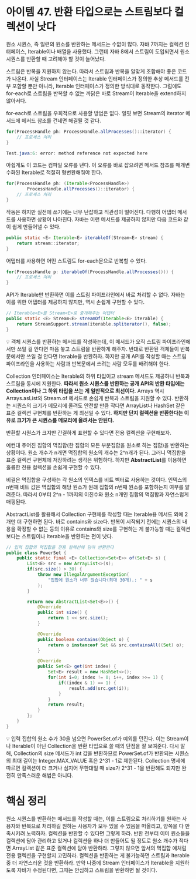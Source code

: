 # 아이템 47. 반환 타입으로는 스트림보다 컬렉션이 낫다

원소 시퀀스, 즉 일련의 원소를 반환하는 메서드는 수없이 많다. 자바 7까지는 컬렉션 인터페이스, Iterable이나 배열을 사용했다. 그런데 자바 8에서 스트림이 도입되면서 원소 시퀀스를 반환할 때 고려해야 할 것이 늘어났다.

스트림은 반복을 지원하지 않는다. 따라서 스트림과 반복을 알맞게 조합해야 좋은 코드가 나온다. 사실 Stream 인터페이스는 Iterable 인터페이스가 정의한 추상 메서드를 전부 포함할 뿐만 아니라, Iterable 인터페이스가 정의한 방식대로 동작한다. 그럼에도 for-each로 스트림을 반복할 수 없는 까닭은 바로 Stream이 Iterable을 extend하지 않아서다.

for-each로 스트림을 우회적으로 사용할 방법은 없다. 얼핏 보면 Stream의 iterator 메서드에 메서드 참조를 건네면 해결될 것 같다.

```java
for(ProcessHandle ph: ProcessHandle.allProcesses()::iterator) {
	// 프로세스 처리
}
```

```java
Test.java:6: error: method reference not expected here
```

아쉽게도 이 코드는 컴파일 오류를 낸다. 이 오류를 바로 잡으려면 메서드 참조를 매개변수화된 Iterable로 적절히 형변환해줘야 한다.

```java
for(ProcessHandle ph: (Iterable<ProcessHandle>) 
		ProcessHandle.allProcesses()::iterator) {
	// 프로세스 처리
}
```

작동은 하지만 실전에 쓰기에는 너무 난잡하고 직관성이 떨어진다. 다행히 어댑터 메서드를 사용하면 상황이 나아진다. 자바는 이런 메서드를 제공하지 않지만 다음 코드와 같이 쉽게 만들어낼 수 있다. 

```java
public static <E> Iterable<E> iterableOf(Stream<E> stream) {
	return stream::iterator;
}
```

어댑터를 사용하면 어떤 스트림도 for-each문으로 반복할 수 있다.

```java
for(ProcessHandle p: iterableOf(ProcessHandle.allProcesses())) {
	// 프로세스 처리
}
```

API가 Iterable만 반환하면 이를 스트림 파이프라인에서 바로 처리할 수 없다. 자바는 이를 위한 어댑터를 제공하지 않지만, 역시 손쉽게 구현할 수 있다.

```java
// Iterable<E>를 Stream<E>로 중개해주는 어댑터
public static <E> Stream<E> streamOf(Iterable<E> iterable) {
	return StreamSupport.stream(iterable.spliterator(), false);
}
```

<aside>
💡 객체 시퀀스를 반환하는 메서드를 작성하는데, 이 메서드가 오직 스트림 파이프라인에서만 쓰일 걸 안다면 마음 놓고 스트림을 반환하게 해주자. 반대로 반환된 객체들이 반복문에서만 쓰일 걸 안다면 Iterable을 반환하자. 하지만 공개 API를 작성할 때는 스트림 파이프라인을 사용하는 사람과 반복문에서 쓰려는 사람 모두를 배려해야 한다.

</aside>

Collection 인터페이스는 Iterable의 하위 타입이고 stream 메서드도 제공하니 반복과 스트림을 동시에 지원한다. **따라서 원소 시퀀스를 반환하는 공개 API의 반환 타입에는 Collection이나 그 하위 타입을 쓰는 게 일반적으로 최선이다.** Arrays 역시 Arrays.asList와 Stream.of 메서드로 손쉽게 반복과 스트림을 지원할 수 있다. 반환하는 시퀀스의 크기가 메모리에 올려도 안전할 만큼 작다면 ArrayList나 HashSet 같은 표준 컬렉션 구현체를 반환하는 게 최선일 수 있다. **하지만 단지 컬렉션을 반환한다는 이유로 크기가 큰 시퀀스를 메모리에 올려서는 안된다.**

반환할 시퀀스가 크지만 간결하게 표현할 수 있다면 전용 컬렉션을 구현해보자.

예컨대 주어진 집합의 멱집합(한 집합의 모든 부분집합을 원소로 하는 집합)을 반환하는 상황이다. 원소 개수가 n개면 멱집합의 원소의 개수는 2^n개가 된다. 그러니 멱집합을 표준 컬렉션 구현체에 저장하려는 생각은 위험하다. 하지만 **AbstractList**를 이용하면 훌륭한 전용 컬렉션을 손쉽게 구현할 수 있다.

비결은 멱집합을 구성하는 각 원소의 인덱스를 비트 벡터로 사용하는 것이다. 인덱스의 n번째 비트 값은 멱집합의 해당 원소가 원래 집합의 n번째 원소를 포함하는지 여부를 알려준다. 따라서 0부터 2^n - 1까지의 이진수와 원소 n개인 집합의 멱집합과 자연스럽게 매핑된다.

AbstractList를 활용해서 Collection 구현체를 작성할 때는 Iterable용 메서드 외에 2개만 더 구현하면 된다. 바로 contains와 size다. 반복이 시작되기 전에는 시퀀스의 내용을 확정할 수 없는 등의 이유로 contains와 size를 구현하는 게 불가능할 때는 컬렉션보다는 스트림이나 Iterable을 반환하는 편이 낫다.

```java
// 입력 집합의 멱집합을 전용 컬렉션에 담아 반환한다
public class PowerSet {
	public static final <E> Collection<Set<E>> of(Set<E> s) {
		List<E> src = new ArrayList<>(s);
		if(src.size() > 30) {
			throw new IllegalArgumentException(
				"집합에 원소가 너무 많습니다(최대 30개).: " + s
			);
		}

		return new AbstractList<Set<E>>() {
			@Override
			public int size() {
				return 1 << src.size();
			}

			@Override
			public boolean contains(Object o) {
				return o instanceof Set && src.containsAll((Set) o);
			}

			@Override
			public Set<E> get(int index) {
				Set<E> result = new HashSet<>();
				for(int i=0; index != 0; i++, index >>= 1) {
					if((index & 1) == 1) {
						result.add(src.get(i));
					}
				}
				return result;
			}
		};
	}
}
```

<aside>
💡 입력 집합의 원소 수가 30을 넘으면 PowerSet.of가 예외를 던진다. 이는 Stream이나 Iterable이 아닌 Collection을 반환 타입으로 쓸 때의 단점을 잘 보여준다. 다시 말해, Collection의 size 메서드가 int 값을 반환하므로 PowerSet.of가 반환되는 시퀀스의 최대 길이는 Integer.MAX_VALUE 혹은 2^31 - 1로 제한된다. Collection 명세에 따르면 컬렉션이 더 크거나 심지어 무한대일 때 size가 2^31 - 1을 반환해도 되지만 완전히 만족스러운 해법은 아니다.

</aside>

# 핵심 정리

원소 시퀀스를 반환하는 메서드를 작성할 때는, 이를 스트림으로 처리하기를 원하는 사용자와 반복으로 처리하길 원하는 사용자가 모두 있을 수 있음을 떠올리고, 양쪽을 다 만족시키려 노력하자. 컬렉션을 반환할 수 있다면 그렇게 하라. 반환 전부터 이미 원소들을 컬렉션에 담아 관리하고 있거나 컬렉션을 하나 더 만들어도 될 정도로 원소 개수가 적다면 ArrayList 같은 표준 컬렉션에 담아 반환하라. 그렇지 않으면 앞서의 멱집합 예처럼 전용 컬렉션을 구현할지 고민하라. 컬렉션을 반환하는 게 불가능하면 스트림과 Iterable 중 더 자연스러운 것을 반환하라. 만약 나중에 Stream 인터페이스가 Iterable을 지원하도록 자바가 수정된다면, 그때는 안심하고 스트림을 반환하면 될 것이다.